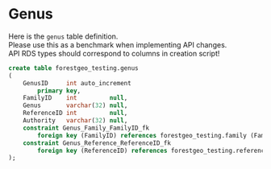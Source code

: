 # Genus

Here is the `genus` table definition. <br /> 
Please use this as a benchmark when implementing API changes. <br /> 
API RDS types should correspond to columns in creation script!

```SQL
create table forestgeo_testing.genus
(
    GenusID     int auto_increment
        primary key,
    FamilyID    int         null,
    Genus       varchar(32) null,
    ReferenceID int         null,
    Authority   varchar(32) null,
    constraint Genus_Family_FamilyID_fk
        foreign key (FamilyID) references forestgeo_testing.family (FamilyID),
    constraint Genus_Reference_ReferenceID_fk
        foreign key (ReferenceID) references forestgeo_testing.reference (ReferenceID)
);
```